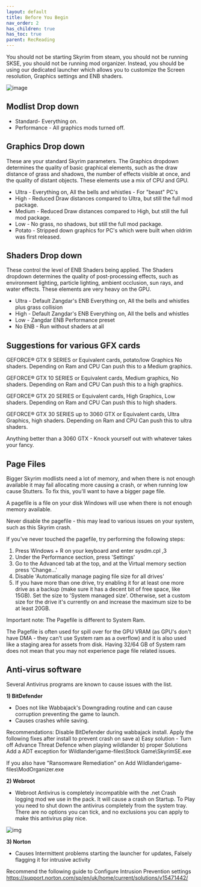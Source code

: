 ```yaml
---
layout: default
title: Before You Begin
nav_order: 2
has_children: true
has_toc: true
parent: RecReading
---
```




You should not be starting Skyrim from steam, you should not be running SKSE, you should not be running mod organizer.  Instead, you should be using our dedicated launcher which allows you to customize the Screen resolution, Graphics settings and ENB shaders.

![image](https://user-images.githubusercontent.com/26418143/156929221-ffad3b5a-3ff2-4ce8-ab34-051760b33e50.png)

## Modlist Drop down

* Standard- Everything on.
* Performance - All graphics mods turned off.


## Graphics Drop down

These are your standard Skyrim parameters. The Graphics dropdown determines the quality of basic graphical elements, such as the draw distance of grass and shadows, the number of effects visible at once, and the quality of distant objects. These elements use a mix of CPU and GPU.

* Ultra - Everything on, All the bells and whistles - For "beast" PC's
* High - Reduced Draw distances compared to Ultra, but still the full mod package.
* Medium - Reduced Draw distances compared to High, but still the full mod package.
* Low - No grass, no shadows, but still the full mod package.
* Potato - Stripped down graphics for PC's which were built when oldrim was first released.


## Shaders Drop down

These control the level of ENB Shaders being applied. The Shaders dropdown determines the quality of post-processing effects, such as environment lighting, particle lighting, ambient occlusion, sun rays, and water effects. These elements are very heavy on the GPU.

* Ultra - Default Zangdar's ENB Everything on, All the bells and whistles plus grass collision
* High  - Default Zangdar's ENB Everything on, All the bells and whistles
* Low   - Zangdar ENB Performance preset 
* No ENB - Run without shaders at all



## Suggestions for various GFX cards

GEFORCE® GTX 9 SERIES or Equivalent cards, potato/low Graphics No shaders. Depending on Ram and CPU Can push this to a Medium graphics.

GEFORCE® GTX 10 SERIES or Equivalent cards, Medium graphics, No shaders. Depending on Ram and CPU Can push this to a high graphics.

GEFORCE® GTX 20 SERIES or Equivalent cards, High Graphics, Low shaders. Depending on Ram and CPU Can push this to high shaders.

GEFORCE® GTX 30 SERIES up to 3060 GTX or Equivalent cards, Ultra Graphics, high shaders.  Depending on Ram and CPU Can push this to ultra shaders.

Anything better than a 3060 GTX - Knock yourself out with whatever takes your fancy.

## Page Files

Bigger Skyrim modlists need a lot of memory, and when there is not enough available it may fail allocating more causing a crash, or when running low cause Stutters. To fix this, you'll want to have a bigger page file.

A pagefile is a file on your disk Windows will use when there is not enough memory available.

Never disable the pagefile - this may lead to various issues on your system, such as this Skyrim crash.

If you've never touched the pagefile, try performing the following steps:
1. Press Windows + R on your keyboard and enter sysdm.cpl ,3
2. Under the Performance section, press 'Settings'
3. Go to the Advanced tab at the top, and at the Virtual memory section press 'Change...'
4. Disable 'Automatically manage paging file size for all drives'
5. If you have more than one drive, try enabling it for at least one more drive as a backup (make sure it has a decent bit of free space, like 15GB). Set the size to 'System managed size'.
Otherwise, set a custom size for the drive it's currently on and increase the maximum size to be at least 20GB.

Important note: The Pagefile is different to System Ram.

The Pagefile is often used for spill over for the GPU VRAM (as GPU's don't have DMA - they can't use System ram as a overflow) and it is also used like a staging area for assets from disk. Having 32/64 GB of System ram does not mean that you may not experience page file related issues.

## Anti-virus software

Several Antivirus programs are known to cause issues with the list.

**1) BitDefender**

* Does not like Wabbajack's Downgrading routine and can cause corruption preventing the game to launch.
* Causes crashes while saving.

Recommendations: Disable BitDefender during wabbajack install. Apply the following fixes after install to prevent crash on save
      a) Easy solution - Turn off Advance Threat Defence when playing wildlander
      b) proper Solutions Add a ADT exception for Wildlander\game-files\Stock Game\SkyrimSE.exe

If you also have "Ransomware Remediation" on Add Wildlander\game-files\ModOrganizer.exe       

**2) Webroot**

*  Webroot Antivirus is completely incompatible with the .net Crash logging mod we use in the pack. It will cause a crash on Startup. 
   To Play you need to shut down the antivirus completely from the system tray. 
   There are no options you can tick, and no exclusions you can apply to make this antivirus play nice.

![img](https://media.discordapp.net/attachments/881254575640838254/937500500360851466/unknown.png) 

**3) Norton**

* Causes Intermittent problems starting the launcher for updates, Falsely flagging it for intrusive activity

Recommend the following guide to Configure Intrusion Prevention settings
https://support.norton.com/sp/en/uk/home/current/solutions/v15471442/

